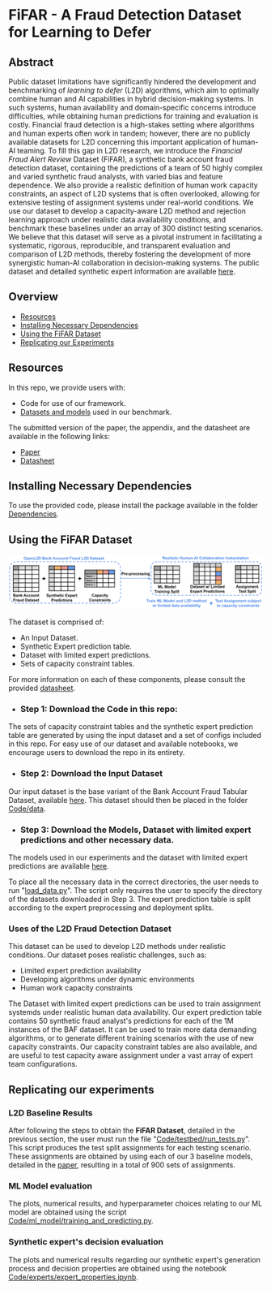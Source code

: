 ﻿# **F**i**FAR** - A Fraud Detection Dataset for Learning to Defer

## Abstract

Public dataset limitations have significantly hindered the development and benchmarking of *learning to defer* (L2D) algorithms, which aim to optimally combine human and AI capabilities in hybrid decision-making systems. In such systems, human availability and domain-specific concerns introduce difficulties, while obtaining human predictions for training and evaluation is costly. Financial fraud detection is a high-stakes setting where algorithms and human experts often work in tandem; however, there are no publicly available datasets for L2D concerning this important application of human-AI teaming. To fill this gap in L2D research, we introduce the *Financial Fraud Alert Review* Dataset (FiFAR), a synthetic bank account fraud detection dataset, containing the predictions of a team of 50 highly complex and varied synthetic fraud analysts, with varied bias and feature dependence. We also provide a realistic definition of human work capacity constraints, an aspect of L2D systems that is often overlooked, allowing for extensive testing of assignment systems under real-world conditions.
We use our dataset to develop a capacity-aware L2D method and rejection learning approach under realistic data availability conditions, and benchmark these baselines under an array of 300 distinct testing scenarios. We believe that this dataset will serve as a pivotal instrument in facilitating a systematic, rigorous, reproducible, and transparent evaluation and comparison of L2D methods, thereby fostering the development of more synergistic human-AI collaboration in decision-making systems. The public dataset and detailed synthetic expert information are available [here](https://anonymous.4open.science/r/openl2ddataset-2590/).

## Overview

* [Resources](#Resources)
* [Installing Necessary Dependencies](#Installing-Necessary-Dependencies)
* [Using the FiFAR Dataset](#Using-the-FiFAR-Dataset)
* [Replicating our Experiments](#Replicating-our-experiments)

## Resources
In this repo, we provide users with:

* Code for use of our framework.
* [Datasets and models](https://drive.google.com/file/d/1R6NgMgLd4wrRiQz5WrZUzFx0ljCHgDZl/view) used in our benchmark.

The submitted version of the paper, the appendix, and the datasheet are available in the following links:

* [Paper](Documents/Paper.pdf)
* [Datasheet](Documents/datasheet.pdf)

## Installing Necessary Dependencies

To use the provided code, please install the package available in the folder [Dependencies](Dependencies).

## Using the FiFAR Dataset

![alt text](Images/dataset_diagram.png)

The dataset is comprised of:

* An Input Dataset.
* Synthetic Expert prediction table.
* Dataset with limited expert predictions.
* Sets of capacity constraint tables.

For more information on each of these components, please consult the provided [datasheet](Documents/datasheet.pdf).

* ### Step 1: Download the Code in this repo:
The sets of capacity constraint tables and the synthetic expert prediction table are generated by using the input dataset and a set of configs included in this repo. For easy use of our dataset and available notebooks, we encourage users to download the repo in its entirety.

* ### Step 2: Download the Input Dataset
Our input dataset is the base variant of the Bank Account Fraud Tabular Dataset, available [here](https://www.kaggle.com/datasets/sgpjesus/bank-account-fraud-dataset-neurips-2022?resource=download&select=Base.csv). This dataset should then be placed in the folder [Code/data](Code/data).

* ### Step 3: Download the Models, Dataset with limited expert predictions and other necessary data.
The models used in our experiments and the dataset with limited expert predictions are available [here](https://drive.google.com/file/d/1R6NgMgLd4wrRiQz5WrZUzFx0ljCHgDZl/view).

To place all the necessary data in the correct directories, the user needs to run "[load\_data.py](load_data.py)". The script only requires the user to specify the directory of the datasets downloaded in Step 3. The expert prediction table is split according to the expert preprocessing and deployment splits.

### Uses of the L2D Fraud Detection Dataset

This dataset can be used to develop L2D methods under realistic conditions. Our dataset poses realistic challenges, such as:

* Limited expert prediction availability
* Developing algorithms under dynamic environments
* Human work capacity constraints

The Dataset with limited expert predictions can be used to train assignment systemds under realistic human data availability. Our expert prediction table contains 50 synthetic fraud analyst's predictions for each of the 1M instances of the BAF dataset. It can be used to train more data demanding algorithms, or to generate different training scenarios with the use of new capacity constraints. Our capacity constraint tables are also available, and are useful to test capacity aware assignment under a vast array of expert team configurations.



## Replicating our experiments

### L2D Baseline Results
After following the steps to obtain the **FiFAR Dataset**, detailed in the previous section, the user must run the file "[Code/testbed/run_tests.py](Code/testbed/run_tests.py)". This script produces the test split assignments for each testing scenario. These assignments are obtained by using each of our 3 baseline models, detailed in the [paper](Documents/Paper.pdf), resulting in a total of 900 sets of assignments.

### ML Model evaluation

The plots, numerical results, and hyperparameter choices relating to our ML model are obtained using the script [Code/ml_model/training_and_predicting.py](Code/ml_model/training_and_predicting.py). 

### Synthetic expert's decision evaluation

The plots and numerical results regarding our synthetic expert's generation process and decision properties are obtained using the notebook [Code/experts/expert_properties.ipynb](Code/experts/expert_properties.ipynb). 


